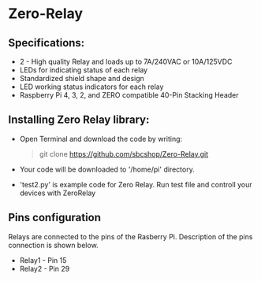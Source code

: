 # Zero-Relay



## Specifications:
   * 2 - High quality Relay and loads up to 7A/240VAC or 10A/125VDC
   * LEDs for indicating status of each relay
   * Standardized shield shape and design
   * LED working status indicators for each relay
   * Raspberry Pi 4, 3, 2, and ZERO compatible 40-Pin Stacking Header
    
## Installing Zero Relay library: 
   * Open Terminal and download the code by writing:
   
     > git clone https://github.com/sbcshop/Zero-Relay.git
      
   * Your code will be downloaded to '/home/pi' directory. 

   * 'test2.py' is example code for Zero Relay. Run test file and controll your devices with ZeroRelay
   
## Pins configuration
  Relays are connected to the pins of the Rasberry Pi. Description of the pins connection is shown below.
    
   * Relay1 - Pin 15
   * Relay2 - Pin 29
